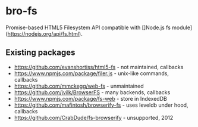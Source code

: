 # bro-fs
Promise-based HTML5 Filesystem API compatible with []Node.js fs module](https://nodejs.org/api/fs.html).

## Existing packages
* https://github.com/evanshortiss/html5-fs - not maintained, callbacks
* https://www.npmjs.com/package/filer.js - unix-like commands, callbacks
* https://github.com/mmckegg/web-fs - unmaintained
* https://github.com/jvilk/BrowserFS - many backends, callbacks
* https://www.npmjs.com/package/fs-web - store in IndexedDB
* https://github.com/mafintosh/browserify-fs - uses leveldb under hood, callbacks
* https://github.com/CrabDude/fs-browserify - unsupported, 2012
